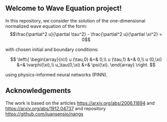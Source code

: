 ## Welcome to Wave Equation project!

In this repository, we consider the solution of the one-dimensional normalized wave equation of the form:
$$\frac{\partial^2 u}{\partial \tau^2} - \frac{\partial^2 u}{\partial \xi^2} = 0$$

with chosen initial and boundary conditions:

$$
    \left\{
    \begin{array}{rcl}
         u (\tau,0) &=&  0,\\
         u (\tau,1) &=&  0,\\
         u (0,\xi) &=& \varphi(\xi),\\
         u_\tau(0,\xi) &=& \psi(\xi).
    \end{array}
    \right.
$$

using physics-informed neural networks (PINN).

## Acknowledgements

The work is based on the articles https://arxiv.org/abs/2006.11894 and https://arxiv.org/abs/1912.04737 and repository https://github.com/juansensio/nangs
